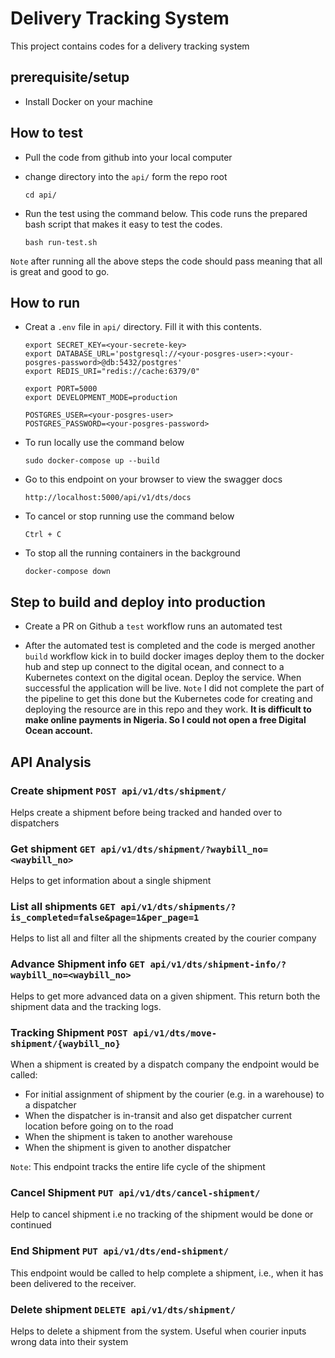 # Delivery Tracking System

This project contains codes for a delivery tracking system

## prerequisite/setup

- Install Docker on your machine

## How to test

- Pull the code from github into your local computer
- change directory into the `api/` form the repo root

    ```{bash}
    cd api/
    ```

- Run the test using the command below. This code runs the prepared bash script that makes it easy to test the codes.

    ```{bash}
    bash run-test.sh
    ```

`Note` after running all the above steps the code should pass meaning that all is great and good to go.

## How to run

- Creat a `.env` file in `api/` directory. Fill it with this contents.

    ```{bash}
    export SECRET_KEY=<your-secrete-key>
    export DATABASE_URL='postgresql://<your-posgres-user>:<your-posgres-password>@db:5432/postgres'
    export REDIS_URI="redis://cache:6379/0"

    export PORT=5000
    export DEVELOPMENT_MODE=production

    POSTGRES_USER=<your-posgres-user>
    POSTGRES_PASSWORD=<your-posgres-password>
    ```

- To run locally use the command below

    ```{bash}
    sudo docker-compose up --build
    ```

- Go to this endpoint on your browser to view the swagger docs

    ```{bash}
    http://localhost:5000/api/v1/dts/docs
    ```

- To cancel or stop running use the command below

    ```{bash}
    Ctrl + C
    ```

- To stop all the running containers in the background

    ```{bash}
    docker-compose down
    ```

## Step to build and deploy into production

- Create a PR on Github a `test` workflow runs an automated test

- After the automated test is completed and the code is merged another `build` workflow kick in to build docker images deploy them to the docker hub and step up connect to the digital ocean, and connect to a Kubernetes context on the digital ocean. Deploy the service. When successful the application will be live.
`Note` I did not complete the part of the pipeline to get this done but the Kubernetes code for creating and deploying the resource are in this repo and they work. **It is difficult to make online payments in Nigeria. So I could not open a free Digital Ocean account.**

## API Analysis

### Create shipment `POST api/v1/dts/shipment/`

Helps create a shipment before being tracked and handed over to dispatchers

### Get shipment `GET api/v1/dts/shipment/?waybill_no=<waybill_no>`

Helps to get information about a single shipment

### List all shipments `GET api/v1/dts/shipments/?is_completed=false&page=1&per_page=1`

Helps to list all and filter all the shipments created by the courier company

### Advance Shipment info `GET api/v1/dts/shipment-info/?waybill_no=<waybill_no>`

Helps to get more advanced data on a given shipment. This return both the shipment data and the tracking logs.

### Tracking Shipment `POST api/v1/dts/move-shipment/{waybill_no}`

When a shipment is created by a dispatch company the endpoint would be called:

- For initial assignment of shipment by the courier (e.g. in a warehouse) to a dispatcher
- When the dispatcher is in-transit and also get dispatcher current location before going on to the road
- When the shipment is taken to another warehouse
- When the shipment is given to another dispatcher

`Note`: This endpoint tracks the entire life cycle of the shipment

### Cancel Shipment `PUT api/v1/dts/cancel-shipment/`

Help to cancel shipment i.e no tracking of the shipment would be done or continued

### End Shipment `PUT api/v1/dts/end-shipment/`

This endpoint would be called to help complete a shipment, i.e., when it has been delivered to the receiver.

### Delete shipment `DELETE api/v1/dts/shipment/`

Helps to delete a shipment from the system. Useful when courier inputs wrong data into their system
